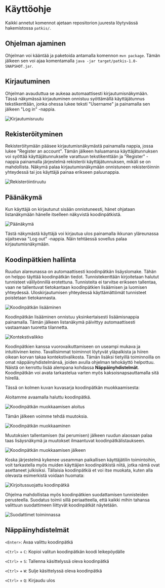 # Käyttöohje

Kaikki annetut komennot ajetaan repositorion juuresta löytyvässä hakemistossa
`patkis/`.

## Ohjelman ajaminen

Ohjelman voi kääntää ja paketoida antamalla komennon `mvn package`. Tämän
jälkeen sen voi ajaa komentamalla `java -jar target/patkis-1.0-SNAPSHOT.jar`.

## Kirjautuminen

Ohjelman avauduttua se aukeaa automaattisesti kirjautumisnäkymään. Tässä
näkymässä kirjautuminen onnistuu syöttämällä käyttäjätunnus tekstikenttään,
jonka ohessa lukee teksti "Username" ja painamalla sen jälkeen "Log in"
-nappia.

![Kirjautumisruutu](https://raw.githubusercontent.com/meklu/uni-ohtek/master/imgs/manual/patkis-login.png)

## Rekisteröityminen

Rekisteröitymään pääsee kirjautumisnäkymästä painamalla nappia, jossa lukee
"Register an account". Tämän jälkeen haluamansa käyttäjätunnuksen voi syöttää
käyttäjätunnukselle varattuun tekstikenttään ja "Register" -nappia painamalla
järjestelmä rekisteröi käyttäjätunnuksen, mikäli se on mahdollista. Näkymä
palaa kirjautumisnäkymään onnistuneen rekisteröinnin yhteydessä tai jos
käyttäjä painaa erikseen paluunappia.

![Rekisteröintiruutu](https://raw.githubusercontent.com/meklu/uni-ohtek/master/imgs/manual/patkis-register.png)

## Päänäkymä

Kun käyttäjä on kirjautunut sisään onnistuneesti, hänet ohjataan listanäkymään
hänelle itselleen näkyvistä koodinpätkistä.

![Päänäkymä](https://raw.githubusercontent.com/meklu/uni-ohtek/master/imgs/manual/patkis-mainview.png)

Tästä näkymästä käyttäjä voi kirjautua ulos painamalla ikkunan yläreunassa
sijaitsevaa "Log out" -nappia. Näin tehtäessä sovellus palaa
kirjautumisnäkymään.

## Koodinpätkien hallinta

Ruudun alareunassa on automaattisesti koodinpätkän lisäyslomake. Tähän on
helppo täyttää koodinpätkän tiedot. Tunnistekenttään kirjoitetaan halutut
tunnisteet välilyönnillä erotettuna. Tunnisteita ei tarvitse erikseen
tallentaa, vaan ne tallentuvat tietokantaan koodinpätkien lisäämisen ja
luomisen yhteydessä. Uloskirjautumisen yhteydessä käyttämättömät tunnisteet
poistetaan tietokannasta.

![Koodinpätkän lisääminen](https://raw.githubusercontent.com/meklu/uni-ohtek/master/imgs/manual/patkis-add-snip.png)

Koodinpätkän lisääminen onnistuu yksinkertaisesti lisäämisnappia painamalla.
Tämän jälkeen listanäkymä päivittyy automaattisesti vastaamaan tuoretta
tilannetta.

![Kontekstivalikko](https://raw.githubusercontent.com/meklu/uni-ohtek/master/imgs/manual/patkis-ctx-menu.png)

Koodinpätkien kanssa vuorovaikuttamiseen on useampi mukava ja intuitiivinen
keino. Tavallisimmat toiminnot löytyvät yläpalkista ja hiiren oikean korvan
takaa kontekstivalikosta. Tämän lisäksi tietyillä toiminnoilla on omat
näppäinyhdistelmänsä, joiden avulla ohjelman tehokäyttö helpottuu. Näistä on
kerrottu lisää alempana kohdassa **Näppäinyhdistelmät**. Koodinpätkän voi avata
tarkastelua varten myös kaksoisnapsauttamalla sitä hiirellä.

Tässä on kolmen kuvan kuvasarja koodinpätkän muokkaamisesta:

Aloitamme avaamalla haluttu koodinpätkä.

![Koodinpätkän muokkaamisen aloitus](https://raw.githubusercontent.com/meklu/uni-ohtek/master/imgs/manual/patkis-edit-pre.png)

Tämän jälkeen voimme tehdä muutoksia.

![Koodinpätkän muokkaaminen](https://raw.githubusercontent.com/meklu/uni-ohtek/master/imgs/manual/patkis-edit-intra.png)

Muutoksien tallentamisen (tai perumisen) jälkeen ruudun alaosaan palaa taas
lisäysnäkymä ja muutokset ilmaantuvat koodinpätkälistaukseen.

![Koodinpätkän muokkaamisen jälkeen](https://raw.githubusercontent.com/meklu/uni-ohtek/master/imgs/manual/patkis-edit-post.png)

Koska järjestelmä kykenee useamman paikallisen käyttäjätilin toimintoihin, voit
tarkastella myös muiden käyttäjien koodinpätkistä niitä, jotka nämä ovat
asettaneet julkisiksi. Tällaisia koodinpätkiä et voi itse muokata, kuten alla
olevasta esimerkistä voidaan huomata:

![Kirjoitussuojattu koodinpätkä](https://raw.githubusercontent.com/meklu/uni-ohtek/master/imgs/manual/patkis-readonly.png)

Ohjelma mahdollistaa myös koodinpätkien suodattamisen tunnisteiden perusteella.
Suodatus toimii sillä periaatteella, että kaikki mihin tahansa valittuun
suodattimeen liittyvät koodinpätkät näytetään.

![Suodattimet toiminnassa](https://raw.githubusercontent.com/meklu/uni-ohtek/master/imgs/manual/patkis-filters.png)

## Näppäinyhdistelmät

`<Enter>`: Avaa valittu koodinpätkä

`<Ctrl>` + `C`: Kopioi valitun koodinpätkän koodi leikepöydälle

`<Ctrl>` + `S`: Tallenna käsittelyssä oleva koodinpätkä

`<Ctrl>` + `W`: Sulje käsittelyssä oleva koodinpätkä

`<Ctrl>` + `Q`: Kirjaudu ulos
